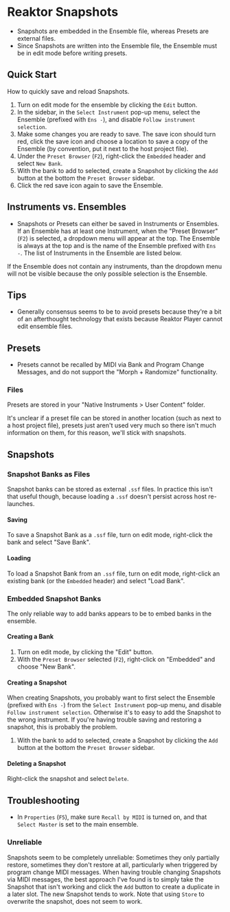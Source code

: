 # Reaktor Snapshots

- Snapshots are embedded in the Ensemble file, whereas Presets are external files.
- Since Snapshots are written into the Ensemble file, the Ensemble must be in edit mode before writing presets.

## Quick Start

How to quickly save and reload Snapshots.

1. Turn on edit mode for the ensemble by clicking the `Edit` button.
2. In the sidebar, in the `Select Instrument` pop-up menu, select the Ensemble (prefixed with `Ens -`), and disable `Follow instrument selection`.
3. Make some changes you are ready to save. The save icon should turn red, click the save icon and choose a location to save a copy of the Ensemble (by convention, put it next to the host project file).
4. Under the `Preset Browser` (`F2`), right-click the `Embedded` header and select `New Bank`.
5. With the bank to add to selected, create a Snapshot by clicking the `Add` button at the bottom the `Preset Browser` sidebar.
6. Click the red save icon again to save the Ensemble.

## Instruments vs. Ensembles

- Snapshots or Presets can either be saved in Instruments or Ensembles. If an Ensemble has at least one Instrument, when the "Preset Browser" (`F2`) is selected, a dropdown menu will appear at the top. The Ensemble is always at the top and is the name of the Ensemble prefixed with `Ens -`. The list of Instruments in the Ensemble are listed below.

If the Ensemble does not contain any instruments, than the dropdown menu will not be visible because the only possible selection is the Ensemble.

## Tips

- Generally consensus seems to be to avoid presets because they're a bit of an afterthought technology that exists because Reaktor Player cannot edit ensemble files.

## Presets

- Presets cannot be recalled by MIDI via Bank and Program Change Messages, and do not support the "Morph + Randomize" functionality.

### Files

Presets are stored in your "Native Instruments > User Content" folder.

It's unclear if a preset file can be stored in another location (such as next to a host project file), presets just aren't used very much so there isn't much information on them, for this reason, we'll stick with snapshots.

## Snapshots

### Snapshot Banks as Files

Snapshot banks can be stored as external `.ssf` files. In practice this isn't that useful though, because loading a `.ssf` doesn't persist across host re-launches.

#### Saving

To save a Snapshot Bank as a `.ssf` file, turn on edit mode,  right-click the bank and select "Save Bank".

#### Loading

To load a Snapshot Bank from an `.ssf` file, turn on edit mode, right-click an existing bank (or the `Embedded` header) and select "Load Bank".

### Embedded Snapshot Banks

The only reliable way to add banks appears to be to embed banks in the ensemble.

#### Creating a Bank

1. Turn on edit mode, by clicking the "Edit" button.
2. With the `Preset Browser` selected (`F2`), right-click on "Embedded" and choose "New Bank".

#### Creating a Snapshot

When creating Snapshots, you probably want to first select the Ensemble (prefixed with `Ens -`) from the `Select Instrument` pop-up menu, and disable `Follow instrument selection`. Otherwise it's to easy to add the Snapshot to the wrong instrument. If you're having trouble saving and restoring a snapshot, this is probably the problem.

1. With the bank to add to selected, create a Snapshot by clicking the `Add` button at the bottom the `Preset Browser` sidebar.

#### Deleting a Snapshot

Right-click the snapshot and select `Delete`.

## Troubleshooting

- In `Properties` (`F5`), make sure `Recall by MIDI` is turned on, and that `Select Master` is set to the main ensemble.

### Unreliable

Snapshots seem to be completely unreliable: Sometimes they only partially restore, sometimes they don't restore at all, particularly when triggered by program change MIDI messages. When having trouble changing Snapshots via MIDI messages, the best approach I've found is to simply take the Snapshot that isn't working and click the `Add` button to create a duplicate in a later slot. The new Snapshot tends to work. Note that using `Store` to overwrite the snapshot, does not seem to work.